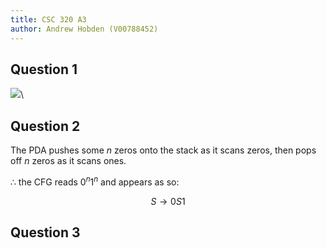 ```yaml
---
title: CSC 320 A3
author: Andrew Hobden (V00788452)
---
```


## Question 1

![](img/q1.png)\


## Question 2

The PDA pushes some $n$ zeros onto the stack as it scans zeros, then pops off $n$ zeros as it scans ones.

$\therefore$ the CFG reads $0^n1^n$ and appears as so:

$$ S \rightarrow 0S1 $$

## Question 3

